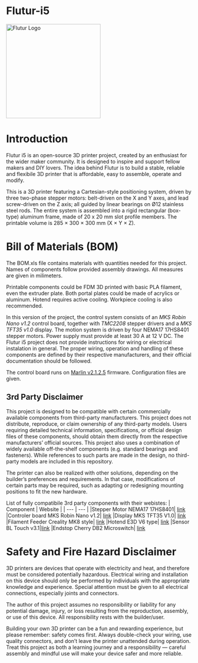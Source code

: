 # Flutur-i5
<img width="256" height="256" alt="Flutur Logo" src="https://github.com/user-attachments/assets/45e0d66c-028f-4446-940a-345052aa8843" />



# Introduction
Flutur i5 is an open-source 3D printer project, created by an enthusiast for the wider maker community. It is designed to inspire and support fellow makers and DIY lovers. The idea behind Flutur is to build a stable, reliable and flexibile 3D printer that is affordable, easy to assemble, operate and modify.


This is a 3D printer featuring a Cartesian-style positioning system, driven by three two-phase stepper motors: belt-driven on the X and Y axes, and lead screw-driven on the Z axis; all guided by linear bearings on Ø12 stainless steel rods. The entire system is assembled into a rigid rectangular (box-type) aluminum frame, made of 20 x 20 mm slot profile members. The printable volume is 285 × 300 × 300 mm (X × Y × Z).


# Bill of Materials (BOM)
The BOM.xls file contains materials with quantities needed for this project. Names of components follow provided assembly drawings. All measures are given in milimeters. 

Printable components could be FDM 3D printed with basic PLA filament, even the extruder plate. Both portal plates could be made of acrylics or aluminum. Hotend requires active cooling. Workpiece cooling is also recommended. 

In this version of the project, the control system consists of an _MKS Robin Nano v1.2_ control board, together with _TMC2208_ stepper drivers and a _MKS TFT35 v1.0_ display. The motion system is driven by four NEMA17 17HS8401 stepper motors. Power supply must provide at least 30 A at 12 V DC. The Flutur i5 project does not provide instructions for wiring or electrical instalation in general. The proper wiring, operation and handling of these components are defined by their respective manufacturers, and their official documentation should be followed.

The control board runs on [Marlin v2.1.2.5](https://github.com/MarlinFirmware/Marlin/tree/lts-2.1.2) firmware. Configuration files are given.


## 3rd Party Disclaimer

This project is designed to be compatible with certain commercially available components from third-party manufacturers. This project does not distribute, reproduce, or claim ownership of any third-party models. Users requiring detailed technical information, specifications, or official design files of these components, should obtain them directly from the respective manufacturers’ official sources. This project also uses a combination of widely available off-the-shelf components (e.g. standard bearings and fasteners). While references to such parts are made in the design, no third-party models are included in this repository.

The printer can also be realized with other solutions, depending on the builder’s preferences and requirements. In that case, modifications of certain parts may be required, such as adapting or redesigning mounting positions to fit the new hardware.


List of fully compatibile 3rd party components with their webistes:
| Component | Website |
| --- | --- |
|Stepper Motor NEMA17 17HS8401|	[link](https://www.hanpose.com/product-17hs8401-18a--52ncm-18-degree--linear--motor-12v-electric-toys-and-appliances-for-3d-printer-nema-17-stepper-motor)
|Controler board MKS Robin Nano v1.2|	[link](https://makerbase3d.com/product/mks-robin-nano-v1-2/)
|Display MKS TFT35 V1.0|	[link](https://makerbase3d.com/product/mks-robin-nano-v1-2/)
|Filament Feeder Creality MK8 style|	[link](https://www.crealityofficial.co.uk/products/full-metal-extruder-with-capricorn-tubing)
|Hotend E3D V6 type|	[link](https://e3d-online.com/products/v6-all-metal-hotend?_pos=5&_sid=d5b714545&_ss=r&variant=40923457486907)
|Sensor BL Touch v3.1|[link](https://www.antclabs.com/bltouch)
|Endstop Cherry DB2 Microswitch|	[link](https://platinum-international.store/platinum-international/switches/position-switches/cherry-db2-subminiature-switch/?v=3a2d7564baee)


# Safety and Fire Hazard Disclaimer

3D printers are devices that operate with electricity and heat, and therefore must be considered potentially hazardous. Electrical wiring and installation on this device should only be performed by individuals with the appropriate knowledge and experience. Special attention must be given to all electrical connections, especially joints and connectors.

The author of this project assumes no responsibility or liability for any potential damage, injury, or loss resulting from the reproduction, assembly, or use of this device. All responsibility rests with the builder/user.

Building your own 3D printer can be a fun and rewarding experience, but please remember: safety comes first. Always double-check your wiring, use quality connectors, and don’t leave the printer unattended during operation. Treat this project as both a learning journey and a responsibility — careful assembly and mindful use will make your device safer and more reliable.

